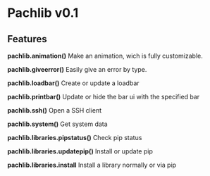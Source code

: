 # Pachlib v0.1
## Features
**pachlib.animation()**
Make an animation, wich is fully customizable.

**pachlib.giveerror()**
Easily give an error by type.

**pachlib.loadbar()**
Create or update a loadbar

**pachlib.printbar()**
Update or hide the bar ui with the specified bar

**pachlib.ssh()**
Open a SSH client

**pachlib.system()**
Get system data

**pachlib.libraries.pipstatus()**
Check pip status

**pachlib.libraries.updatepip()**
Install or update pip

**pachlib.libraries.install**
Install a library normally or via pip
